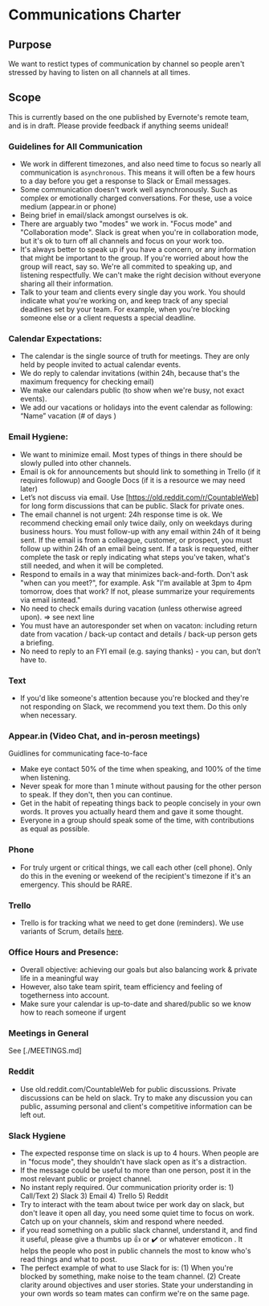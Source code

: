 # Communications Charter

## Purpose

We want to restict types of communication by channel so people aren't stressed by having to listen on all channels at all times.

## Scope

This is currently based on the one published by Evernote's remote team, and is in draft. Please provide feedback if anything seems unideal!

### Guidelines for All Communication
  * We work in different timezones, and also need time to focus so nearly all communication is `asynchronous`. This means it will often be a few hours to a day before you get a response to Slack or Email messages.
  * Some communication doesn't work well asynchronously. Such as complex or emotionally charged conversations. For these, use a voice medium (appear.in or phone)
  * Being brief in email/slack amongst ourselves is ok.
  * There are arguably two "modes" we work in. "Focus mode" and "Collaboration mode". Slack is great when you're in collaboration mode, but it's ok to turn off all channels and focus on your work too.
  * It's always better to speak up if you have a concern, or any information that might be important to the group. If you're worried about how the group will react, say so. We're all commited to speaking up, and listening respectfully. We can't make the right decision without everyone sharing all their information.
  * Talk to your team and clients every single day you work. You should indicate what you're working on, and keep track of any special deadlines set by your team. For example, when you're blocking someone else or a client requests a special deadline.

### Calendar Expectations:
  * The calendar is the single source of truth for meetings. They are only held by people invited to actual calendar events.
  * We do reply to calendar invitations (within 24h, because that's the maximum frequency for checking email)
  * We make our calendars public (to show when we're busy, not exact events).
  * We add our vacations or holidays into the event calendar as following: “Name” vacation (# of days )

### Email Hygiene:
  * We want to minimize email. Most types of things in there should be slowly pulled into other channels.
  * Email is ok for announcements but should link to something in Trello (if it requires followup) and Google Docs (if it is a resource we may need later)
  * Let’s not discuss via email. Use [https://old.reddit.com/r/CountableWeb] for long form discussions that can be public. Slack for private ones.
  * The email channel is not urgent: 24h response time is ok. We recommend checking email only twice daily, only on weekdays during business hours. You must follow-up with any email within 24h of it being sent. If the email is from a colleague, customer, or prospect, you must follow up within 24h of an email being sent. If a task is requested, either complete the task or reply indicating what steps you've taken, what's still needed, and when it will be completed.
  * Respond to emails in a way that minimizes back-and-forth. Don't ask "when can you meet?", for example. Ask "I'm available at 3pm to 4pm tomorrow, does that work? If not, please summarize your requirements via email isntead."
  * No need to check emails during vacation (unless otherwise agreed upon). => see next line
  * You must have an autoresponder set when on vacaton: including return date from vacation / back-up contact and details / back-up person gets a briefing.
  * No need to reply to an FYI email (e.g. saying thanks) - you can, but don’t have to.

### Text
  * If you'd like someone's attention because you're blocked and they're not responding on Slack, we recommend you text them. Do this only when necessary.

### Appear.in (Video Chat, and in-perosn meetings)
Guidlines for communicating face-to-face
  * Make eye contact 50% of the time when speaking, and 100% of the time when listening.
  * Never speak for more than 1 minute without pausing for the other person to speak. If they don't, then you can continue.
  * Get in the habit of repeating things back to people concisely in your own words. It proves you actually heard them and gave it some thought.
  * Everyone in a group should speak some of the time, with contributions as equal as possible.

### Phone
  * For truly urgent or critical things, we call each other (cell phone). Only do this in the evening or weekend of the recipient's timezone if it's an emergency. This should be RARE.

### Trello
  * Trello is for tracking what we need to get done (reminders). We use variants of Scrum, details [here](../peopleops/getting_started/TRELLO.md).

### Office Hours and Presence:
  * Overall objective: achieving our goals but also balancing work & private life in a meaningful way
  * However, also take team spirit, team efficiency and feeling of togetherness into account.
  * Make sure your calendar is up-to-date and shared/public so we know how to reach someone if urgent

### Meetings in General
See [./MEETINGS.md]

### Reddit
  * Use old.reddit.com/CountableWeb for public discussions. Private discussions can be held on slack. Try to make any discussion you can public, assuming personal and client's competitive information can be left out.

### Slack Hygiene
  * The expected response time on slack is up to 4 hours. When people are in "focus mode", they shouldn't have slack open as it's a distraction.
  * If the message could be useful to more than one person, post it in the most relevant public or project channel.
  * No instant reply required. Our communication priority order is: 1) Call/Text 2) Slack 3) Email 4) Trello 5) Reddit
  * Try to interact with the team about twice per work day on slack, but don't leave it open all day, you need some quiet time to focus on work. Catch up on your channels, skim and respond where needed.
  * if you read something on a public slack channel, understand it, and find it useful, please give a thumbs up :thumbsup: or :heavy_check_mark: or whatever emoticon . It helps the people who post in public channels the most to know who's read things and what to post.
  * The perfect example of what to use Slack for is: (1) When you're blocked by something, make noise to the team channel. (2) Create clarity around objectives and user stories. State your understanding in your own words so team mates can confirm we're on the same page.
